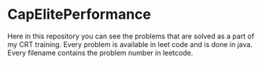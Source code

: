 # CapElitePerformance
Here in this repository you can see the problems that are solved as a part of my CRT training.
Every problem is available in leet code and is done in java.
Every filename contains the problem number in leetcode.
